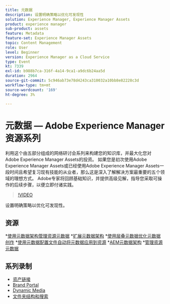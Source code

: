 ```yaml
---
title: 元数据
description: 设置明确策略以优化可发现性
solution: Experience Manager, Experience Manager Assets
product: experience manager
sub-product: assets
feature: Metadata
feature-set: Experience Manager Assets
topic: Content Management
role: User
level: Beginner
version: Experience Manager as a Cloud Service
type: Event
kt: 7339
exl-id: b988b7ca-316f-4a14-9ca1-a9dc6b24aa5d
duration: 2964
source-git-commit: 5c946ab73e78d4243ca310032a10bb8e82228c3d
workflow-type: tm+mt
source-wordcount: '169'
ht-degree: 3%

---
```


# 元数据 — Adobe Experience Manager资源系列

利用这个由五部分组成的网络研讨会系列来构建您的知识库，并最大化您对Adobe Experience Manager Assets的投资。 如果您是初次使用Adobe Experience Manager Assets或已经使用Adobe Experience Manager Assets一段时间且希望复习现有技能的从业者，那么这是深入了解解决方案最重要的五个领域的理想方式。 Adobe专家将回顾基础知识，并提供高级见解，指导您采取可操作的后续步骤，以便立即付诸实践。

>[!VIDEO](https://video.tv.adobe.com/v/332134/?quality=12&learn=on&hidetitle=true)

设置明确策略以优化可发现性。

## 资源

*[使用元数据架构管理资源元数据](https://experienceleague.adobe.com/docs/experience-manager-learn/assets/authoring/metadata.html?lang=zh-Hans)
*[扩展元数据架构](https://experienceleague.adobe.com/docs/experience-manager-learn/assets/configuring/metadata-schemas.html?lang=zh-Hans)
*[使用层叠元数据优化元数据创作](https://experienceleague.adobe.com/docs/experience-manager-learn/assets/metadata/cascade-metadata-feature-video-use.html?lang=zh-Hans)
*[使用元数据配置文件自动将元数据应用到资源](https://experienceleague.adobe.com/docs/experience-manager-learn/assets/configuring/metadata-profiles.html?lang=zh-Hans)
*[AEM元数据架构](https://experienceleague.adobe.com/docs/experience-manager-65/assets/administer/metadata-schemas.html?lang=zh-Hans#administer)
*[管理资源元数据](https://experienceleague.adobe.com/docs/experience-manager-65/assets/using/metadata.html?lang=zh-Hans#RegisteringacustomnamespacewithinAEM)

## 系列录制

* [资产链接](asset-link.md)
* [Brand Portal](brand-portal.md)
* [Dynamic Media](dynamic-media.md)
* [文件夹结构和搜索](folder-structure-search.md)
